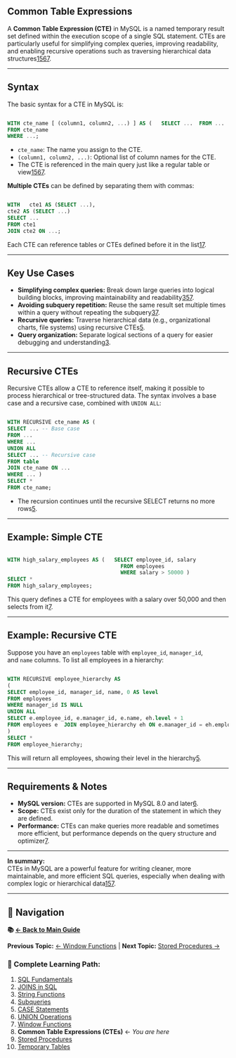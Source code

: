 ## Common Table Expressions
A **Common Table Expression (CTE)** in MySQL is a named temporary result set defined within the execution scope of a single SQL statement. CTEs are particularly useful for simplifying complex queries, improving readability, and enabling recursive operations such as traversing hierarchical data structures[1](https://dev.mysql.com/doc/refman/8.4/en/with.html)[5](https://www.scaler.com/topics/mysql-tutorial/cte-in-mysql/)[6](https://www.mysqltutorial.org/mysql-basics/mysql-cte/)[7](https://www.bomberbot.com/mysql/how-to-use-mysql-common-table-expressions-with-example-queries/).

---
## Syntax

The basic syntax for a CTE in MySQL is:


```sql

WITH cte_name [ (column1, column2, ...) ] AS (   SELECT ...  FROM ...  WHERE ... ) SELECT ... 
FROM cte_name 
WHERE ...;
```
- `cte_name`: The name you assign to the CTE.
- `(column1, column2, ...)`: Optional list of column names for the CTE.
- The CTE is referenced in the main query just like a regular table or view[1](https://dev.mysql.com/doc/refman/8.4/en/with.html)[5](https://www.scaler.com/topics/mysql-tutorial/cte-in-mysql/)[6](https://www.mysqltutorial.org/mysql-basics/mysql-cte/)[7](https://www.bomberbot.com/mysql/how-to-use-mysql-common-table-expressions-with-example-queries/).

**Multiple CTEs** can be defined by separating them with commas:

```sql

WITH   cte1 AS (SELECT ...),  
cte2 AS (SELECT ...) 
SELECT ... 
FROM cte1 
JOIN cte2 ON ...;
```
Each CTE can reference tables or CTEs defined before it in the list[1](https://dev.mysql.com/doc/refman/8.4/en/with.html)[7](https://www.bomberbot.com/mysql/how-to-use-mysql-common-table-expressions-with-example-queries/).

---

## Key Use Cases

- **Simplifying complex queries:** Break down large queries into logical building blocks, improving maintainability and readability[3](https://hightouch.com/sql-dictionary/sql-common-table-expression-cte)[5](https://www.scaler.com/topics/mysql-tutorial/cte-in-mysql/)[7](https://www.bomberbot.com/mysql/how-to-use-mysql-common-table-expressions-with-example-queries/).
- **Avoiding subquery repetition:** Reuse the same result set multiple times within a query without repeating the subquery[3](https://hightouch.com/sql-dictionary/sql-common-table-expression-cte)[7](https://www.bomberbot.com/mysql/how-to-use-mysql-common-table-expressions-with-example-queries/).
- **Recursive queries:** Traverse hierarchical data (e.g., organizational charts, file systems) using recursive CTEs[5](https://www.scaler.com/topics/mysql-tutorial/cte-in-mysql/).
- **Query organization:** Separate logical sections of a query for easier debugging and understanding[3](https://hightouch.com/sql-dictionary/sql-common-table-expression-cte).

---

## Recursive CTEs

Recursive CTEs allow a CTE to reference itself, making it possible to process hierarchical or tree-structured data. The syntax involves a base case and a recursive case, combined with `UNION ALL`:

```sql

WITH RECURSIVE cte_name AS (   
SELECT ... -- Base case  
FROM ...  
WHERE ...   
UNION ALL   
SELECT ... -- Recursive case  
FROM table  
JOIN cte_name ON ...  
WHERE ... ) 
SELECT * 
FROM cte_name;
```
- The recursion continues until the recursive SELECT returns no more rows[5](https://www.scaler.com/topics/mysql-tutorial/cte-in-mysql/).
    

---

## Example: Simple CTE

```sql

WITH high_salary_employees AS (   SELECT employee_id, salary  
									FROM employees  
									WHERE salary > 50000 ) 
SELECT * 
FROM high_salary_employees;
```

This query defines a CTE for employees with a salary over 50,000 and then selects from it[7](https://www.bomberbot.com/mysql/how-to-use-mysql-common-table-expressions-with-example-queries/).

---

## Example: Recursive CTE

Suppose you have an `employees` table with `employee_id`, `manager_id`, and `name` columns. To list all employees in a hierarchy:

```sql

WITH RECURSIVE employee_hierarchy AS 
(
SELECT employee_id, manager_id, name, 0 AS level  
FROM employees  
WHERE manager_id IS NULL   
UNION ALL   
SELECT e.employee_id, e.manager_id, e.name, eh.level + 1  
FROM employees e  JOIN employee_hierarchy eh ON e.manager_id = eh.employee_id 
) 
SELECT * 
FROM employee_hierarchy;
```
This will return all employees, showing their level in the hierarchy[5](https://www.scaler.com/topics/mysql-tutorial/cte-in-mysql/).

---

## Requirements & Notes

- **MySQL version:** CTEs are supported in MySQL 8.0 and later[6](https://www.mysqltutorial.org/mysql-basics/mysql-cte/).
- **Scope:** CTEs exist only for the duration of the statement in which they are defined.
- **Performance:** CTEs can make queries more readable and sometimes more efficient, but performance depends on the query structure and optimizer[7](https://www.bomberbot.com/mysql/how-to-use-mysql-common-table-expressions-with-example-queries/).

---

**In summary:**  
CTEs in MySQL are a powerful feature for writing cleaner, more maintainable, and more efficient SQL queries, especially when dealing with complex logic or hierarchical data[1](https://dev.mysql.com/doc/refman/8.4/en/with.html)[5](https://www.scaler.com/topics/mysql-tutorial/cte-in-mysql/)[7](https://www.bomberbot.com/mysql/how-to-use-mysql-common-table-expressions-with-example-queries/).

---

## 🔗 Navigation

**📚 [← Back to Main Guide](README.md)**

**Previous Topic:** [← Window Functions](Window%20Functions%20in%20SQL.md) | **Next Topic:** [Stored Procedures →](Stored%20Procedures%20in%20SQL.md)

### 📖 Complete Learning Path:
1. [SQL Fundamentals](SQL.md)
2. [JOINS in SQL](JOINS%20in%20SQL.md)
3. [String Functions](Strings%20in%20SQL.md)
4. [Subqueries](Subqueries%20in%20SQL.md)
5. [CASE Statements](CASE%20Statement%20in%20SQL.md)
6. [UNION Operations](Unions%20in%20SQL.md)
7. [Window Functions](Window%20Functions%20in%20SQL.md)
8. **Common Table Expressions (CTEs)** ← *You are here*
9. [Stored Procedures](Stored%20Procedures%20in%20SQL.md)
10. [Temporary Tables](Temporary%20Tables%20in%20SQL.md)